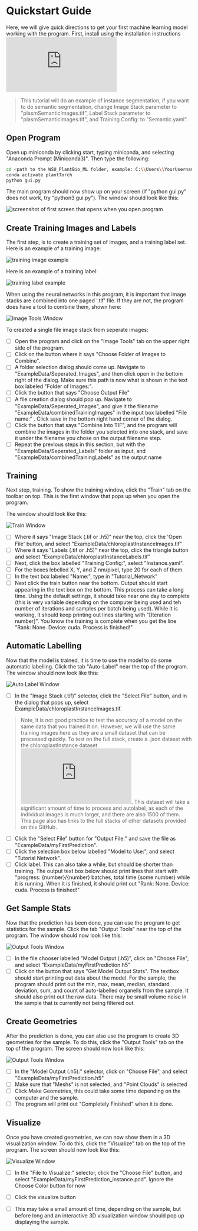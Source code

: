 # Quickstart Guide
Here, we will give quick directions to get your first machine learning model working with the program. First, install using the installation instructions ![here](https://github.com/ajbrookhouse/WSU_PlantBio_ML/blob/main/Instructions/installation.md)

> This tutorial will do an example of instance segmentation, if you want to do semantic segmentation, change Image Stack parameter to "plasmSemanticImages.tif", Label Stack parameter to "plasmSemanticImages.tif", and Training Config: to "Semantic.yaml".

## Open Program

Open up miniconda by clicking start, typing miniconda, and selecting "Anaconda Prompt (Miniconda3)". Then type the following:
```bash
cd <path to the WSU_PlantBio_ML folder, example: C:\\Users\\YourUsername\\Documents\\WSU_PlantBio_ML>
conda activate plantTorch
python gui.py
```
The main program should now show up on your screen (if "python gui.py" does not work, try "python3 gui.py"). The window should look like this:

![screenshot of first screen that opens when you open program](https://github.com/ajbrookhouse/WSU_PlantBio_ML/blob/main/screenshots/trainScreenshot.png)

## Create Training Images and Labels

The first step, is to create a training set of images, and a training label set. Here is an example of a training image:

![training image example](https://github.com/ajbrookhouse/WSU_PlantBio_ML/blob/main/screenshots/exampleTrain.png)

Here is an example of a training label:

![training label example](https://github.com/ajbrookhouse/WSU_PlantBio_ML/blob/main/screenshots/exampleLabel.png)

When using the neural networks in this program, it is important that image stacks are combined into one paged '.tif' file. If they are not, the program does have a tool to combine them, shown here:

![Image Tools Window](https://github.com/ajbrookhouse/WSU_PlantBio_ML/blob/main/screenshots/imageToolsScreenshot.png)

To created a single file image stack from seperate images:

- [ ] Open the program and click on the "Image Tools" tab on the upper right side of the program.
- [ ] Click on the button where it says "Choose Folder of Images to Combine".
- [ ] A folder selection dialog should come up. Navigate to "ExampleData/Seperated_Images", and then click open in the bottom right of the dialog. Make sure this path is now what is shown in the text box labeled "Folder of Images:".
- [ ] Click the button that says "Choose Output File"
- [ ] A file creation dialog should pop up. Navigate to "ExampleData/Seperated_Images", and give it the filename "ExampleData/combinedTrainingImages" in the input box labelled "File name:" . Click save in the bottom right hand corner of the dialog.
- [ ] Click the button that says "Combine Into TIF", and the program will combine the images in the folder you selected into one stack, and save it under the filename you chose on the output filename step.
- [ ] Repeat the previous steps in this section, but with the "ExampleData/Seperated_Labels" folder as input, and "ExampleData/combinedTrainingLabels" as the output name

## Training

Next step, training. To show the training window, click the "Train" tab on the toolbar on top. This is the first window that pops up when you open the program.

The window should look like this:

![Train Window](https://github.com/ajbrookhouse/WSU_PlantBio_ML/blob/main/screenshots/trainScreenshot.png)

- [ ] Where it says "Image Stack (.tif or .h5)" near the top, click the 'Open File' button, and select "ExampleData/chloroplastInstanceImages.tif"
- [ ] Where it says "Labels (.tif or .h5)" near the top, click the triangle button and select "ExampleData/chloroplastInstanceLabels.tif"
- [ ] Next, click the box labelled "Training Config:", select "Instance.yaml".
- [ ] For the boxes lebelled X, Y, and Z nm/pixel, type 20 for each of them.
- [ ] In the text box labeled "Name:", type in "Tutorial_Network"
- [ ] Next click the train button near the bottom. Output should start appearing in the text box on the bottom. This process can take a long time. Using the default settings, it should take near one day to complete (this is very variable depending on the computer being used and teh number of iterations and samples per batch being used). While it is working, it should keep printing out lines starting with "[Iteration number]". You know the training is complete when you get the line "Rank: None. Device: cuda. Process is finished!"

## Automatic Labelling

Now that the model is trained, it is time to use the model to do some automatic labelling. Click the tab "Auto-Label" near the top of the program. The window should now look like this:

![Auto Label Window](https://github.com/ajbrookhouse/WSU_PlantBio_ML/blob/main/screenshots/predictScreenshot.png)

- [ ] In the "Image Stack (.tif)" selector, click the "Select File" button, and in the dialog that pops up, select ExampleData/chloroplastInstanceImages.tif.
> Note, it is not good practice to test the accuracy of a model on the same data that you trained it on. However, we will use the same training images here as they are a small dataset that can be processed quickly. To test on the full stack, create a .json dataset with the chloroplastInstance dataset ![here](https://github.com/ajbrookhouse/WSU_PlantBio_ML/blob/main/ExampleData/readme.md). This dataset will take a significant amount of time to process and autolabel, as each of the individual images is much larger, and there are also 1500 of them. This page also has links to the full stacks of other datasets provided on this GitHub.
- [ ] Click the "Select File" button for "Output File:" and save the file as "ExampleData/myFirstPrediction".
- [ ] Click the selection box below labelled "Model to Use:", and select "Tutorial Network".
- [ ] Click label. This can also take a while, but should be shorter than training. The output text box below should print lines that start with "progress: {number}/{number} batches, total time {some number} while it is running. When it is finished, it should print out "Rank: None. Device: cuda. Process is finished!"

## Get Sample Stats

Now that the prediction has been done, you can use the program to get statistics for the sample. Click the tab "Output Tools" near the top of the program. The window should now look like this:

![Output Tools Window](https://github.com/ajbrookhouse/WSU_PlantBio_ML/blob/main/screenshots/outputToolsScreenshot.png)

- [ ] In the file chooser labelled "Model Output (.h5)", click on "Choose File", and select "ExampleData/myFirstPrediction.h5"
- [ ] Click on the button that says "Get Model Output Stats". The textbox should start printing out data about the model. For the sample, the program should print out the min, max, mean, median, standard deviation, sum, and count of auto-labelled organells from the sample. It should also print out the raw data. There may be small volume noise in the sample that is currently not being filtered out.

## Create Geometries

After the prediction is done, you can also use the program to create 3D geometries for the sample. To do this, click the "Output Tools" tab on the top of the program. The screen should now look like this:

![Output Tools Window](https://github.com/ajbrookhouse/WSU_PlantBio_ML/blob/main/screenshots/outputToolsScreenshot.png)

- [ ] In the "Model Output (.h5):" selector, click on "Choose File", and select "ExampleData/myFirstPrediction.h5"
- [ ] Make sure that "Meshs" is not selected, and "Point Clouds" is selected
- [ ] Click Make Geometries, this could take some time depending on the computer and the sample.
- [ ] The program will print out "Completely Finished" when it is done.

## Visualize

Once you have created geometries, we can now show them in a 3D visualization window. To do this, click the "Visualize" tab on the top of the program. The screen should now look like this:

![Visualize Window](https://github.com/ajbrookhouse/WSU_PlantBio_ML/blob/main/screenshots/visualizeScreenshot.png)

- [ ] In the "File to Visualize:" selector, click the "Choose File" button, and select "ExampleData/myFirstPrediction_instance.pcd". Ignore the Choose Color button for now
- [ ] Click the visualize button
- [ ] This may take a small amount of time, depending on the sample, but before long and an interactive 3D visualization window should pop up displaying the sample.

